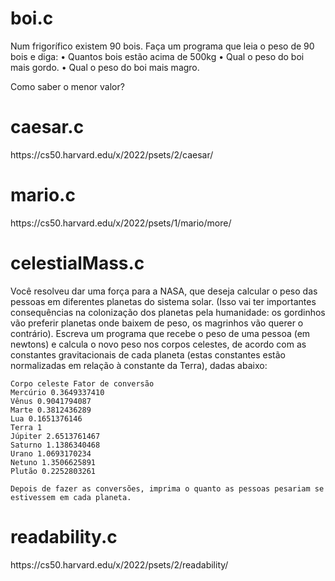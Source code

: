 <h1>boi.c</h1>
  Num frigorífico existem 90 bois. Faça
  um programa que leia o peso de 90 bois e diga:
  • Quantos bois estão acima de 500kg
  • Qual o peso do boi mais gordo.
  • Qual o peso do boi mais magro.

  Como saber o menor valor?

<h1>caesar.c</h1>
  https://cs50.harvard.edu/x/2022/psets/2/caesar/

<h1>mario.c</h1>
  https://cs50.harvard.edu/x/2022/psets/1/mario/more/

<h1>celestialMass.c</h1>
   Você resolveu dar uma força para a NASA, que deseja calcular o peso das pessoas em diferentes planetas do sistema solar. (Isso vai ter importantes consequências na colonização dos planetas pela humanidade: os gordinhos vão preferir planetas onde baixem de peso, os magrinhos vão querer o contrário). Escreva um programa que recebe o peso de uma pessoa (em newtons) e calcula o novo peso nos corpos celestes, de acordo com as constantes gravitacionais de cada planeta (estas constantes estão normalizadas em relação à constante da Terra), dadas abaixo:
    
    Corpo celeste Fator de conversão
    Mercúrio 0.3649337410
    Vênus 0.9041794087
    Marte 0.3812436289
    Lua 0.1651376146
    Terra 1
    Júpiter 2.6513761467
    Saturno 1.1386340468
    Urano 1.0693170234
    Netuno 1.3506625891
    Plutão 0.2252803261
    
    Depois de fazer as conversões, imprima o quanto as pessoas pesariam se estivessem em cada planeta.

<h1>readability.c</h1>
  https://cs50.harvard.edu/x/2022/psets/2/readability/
